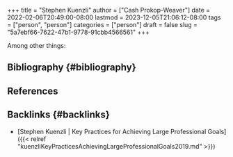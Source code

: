 +++
title = "Stephen Kuenzli"
author = ["Cash Prokop-Weaver"]
date = 2022-02-06T20:49:00-08:00
lastmod = 2023-12-05T21:06:12-08:00
tags = ["person", "person"]
categories = ["person"]
draft = false
slug = "5a7ebf66-7622-47b1-9778-91cbb4566561"
+++

Among other things:


## Bibliography {#bibliography}

## References

<style>.csl-entry{text-indent: -1.5em; margin-left: 1.5em;}</style><div class="csl-bib-body">
</div>


## Backlinks {#backlinks}

-   [Stephen Kuenzli | Key Practices for Achieving Large Professional Goals]({{< relref "kuenzliKeyPracticesAchievingLargeProfessionalGoals2019.md" >}})
